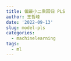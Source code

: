 ```yaml
---
title: 偏最小二乘回归 PLS
author: 王哲峰
date: '2022-09-13'
slug: model-pls
categories:
  - machinelearning
tags:
  - ml
---
```

